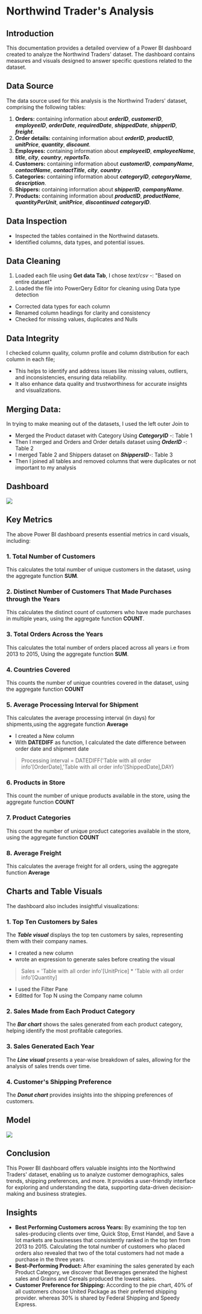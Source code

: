 # Northwind Trader's Analysis
## Introduction
This documentation provides a detailed overview of a Power BI dashboard created to analyze the Northwind Traders' dataset. The dashboard contains measures and visuals designed to answer specific questions related to the dataset.
## Data Source
The data source used for this analysis is the Northwind Traders' dataset, comprising the following tables:
1. **Orders:** containing information about **_orderID_**,	**_customerID_**,	**_employeeID_**,	**_orderDate_**, **_requiredDate_**,	**_shippedDate_**,	**_shipperID_**,	**_freight_**.
2. **Order details:** containing information about **_orderID_**,	**_productID_**,	**_unitPrice_**,	**_quantity_**,	**_discount_**.
3. **Employees:** containing information about **_employeeID_**,	**_employeeName_**,	**_title_**,	**_city_**,	**_country_**,	**_reportsTo_**.
4. **Customers:** containing information about **_customerID_**,	**_companyName_**,	**_contactName_**,	**_contactTitle_**,	**_city_**,	**_country_**.
5. **Categories:** containing information about **_categoryID_**,	**_categoryName_**,	**_description_**.
6. **Shippers:** containing information about **_shipperID_**,	**_companyName_**.
7. **Products:** containing information about **_productID_**,	**_productName_**,	**_quantityPerUnit_**,	**_unitPrice_**,	**_discontinued_** **_categoryID_**.
## Data Inspection
- Inspected the tables contained in the Northwind datasets.
- Identified columns, data types, and potential issues.
## Data Cleaning
1. Loaded each file using **Get data Tab**, I chose _text/csv_ -: "Based on entire dataset" 
2. Loaded the file into PowerQery Editor for cleaning using Data type detection
- Corrected data types for each column
- Renamed column headings for clarity and consistency
- Checked for missing values, duplicates and Nulls
## Data Integrity
I checked column quality, column profile and column distribution for each column in each file;
- This helps to identify and address issues like missing values, outliers, and inconsistencies, ensuring data reliability.
- It also enhance data quality and trustworthiness for accurate insights and visualizations.
## Merging Data:
In trying to make meaning out of the datasets, I used the left outer Join to
- Merged the Product dataset with Category Using **_CategoryID_** -: Table 1
- Then I merged and Orders and Order details dataset using **_OrderID_** -: Table 2
- I merged Table 2 and Shippers dataset on **_ShippersID_**-: Table 3
- Then I joined all tables and removed columns that were duplicates or not important to my analysis
## Dashboard
![](https://github.com/AnietieJohnson/Northwind-Trader-s-Analysis-Using-PowerBi/blob/main/Dashboard.png)

## Key Metrics
The above Power BI dashboard presents essential metrics in card visuals, including:
### 1. Total Number of Customers
This calculates the total number of unique customers in the dataset, using the aggregate function **SUM**.
### 2. Distinct Number of Customers That Made Purchases through the Years
This calculates the distinct count of customers who have made purchases in multiple years, using the aggregate function **COUNT**.
### 3. Total Orders Across the Years
This calculates the total number of orders placed across all years i.e from 2013 to 2015, Using the aggregate function **SUM**.
### 4. Countries Covered
This counts the number of unique countries covered in the dataset, using the aggregate function **COUNT**
### 5. Average Processing Interval for Shipment
This calculates the average processing interval (in days) for shipments,using the aggregate function **Average**
- I created a New column
- With **DATEDIFF** as function, I calculated the date difference between order date and shipment date
> Processing interval = DATEDIFF('Table with all order info'[OrderDate],'Table with all order info'[ShippedDate],DAY) 
### 6. Products in Store  
This count the number of unique products available in the store, using the aggregate function **COUNT**
### 7. Product Categories
This count the number of unique product categories available in the store, using the aggregate function **COUNT** 
### 8. Average Freight
This calculates the average freight for all orders, using the aggregate function **Average**
## Charts and Table Visuals
The dashboard also includes insightful visualizations:
### 1. Top Ten Customers by Sales
The **_Table visual_** displays the top ten customers by sales, representing them with their company names.
- I created a new column
- wrote an expression to generate sales before creating the visual
> Sales = 'Table with all order info'[UnitPrice] * 'Table with all order info'[Quantity]
- I used the Filter Pane
- Editted for Top N using the Company name column
### 2. Sales Made from Each Product Category
The **_Bar chart_** shows the sales generated from each product category, helping identify the most profitable categories.
### 3. Sales Generated Each Year
The **_Line visual_** presents a year-wise breakdown of sales, allowing for the analysis of sales trends over time.
### 4. Customer's Shipping Preference
The **_Donut chart_** provides insights into the shipping preferences of customers.
## Model
![](https://github.com/AnietieJohnson/Northwind-Trader-s-Analysis-Using-PowerBi/blob/main/Model.png)

## Conclusion
This Power BI dashboard offers valuable insights into the Northwind Traders' dataset, enabling us to analyze customer demographics, sales trends, shipping preferences, and more. It provides a user-friendly interface for exploring and understanding the data, supporting data-driven decision-making and business strategies.
## Insights
- **Best Performing Customers across Years:** By examining the top ten sales-producing clients over time, Quick Stop, Ernst Handel, and Save a lot markets are businesses that consistently ranked in the top ten from 2013 to 2015. Calculating the total number of customers who placed orders also revealed that two of the total customers had not made a purchase in the three years.
- **Best-Performing Product:** After examining the sales generated by each Product Category, we discover that Beverages generated the highest sales and Grains and Cereals produced the lowest sales.
- **Customer Preference for Shipping:** According to the pie chart, 40% of all customers choose United Package as their preferred shipping provider. whereas 30% is shared by Federal Shipping and Speedy Express.







